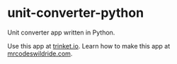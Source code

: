 # unit-converter-python

Unit converter app written in Python.

Use this app at [trinket.io](https://trinket.io/embed/python3/277a247031?outputOnly=true&start=result).
Learn how to make this app at [mrcodeswildride.com](https://www.mrcodeswildride.com/).
